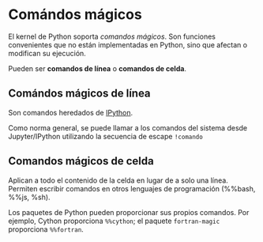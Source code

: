 # Comándos mágicos

El kernel de Python soporta *comandos mágicos*. Son funciones convenientes
que no están implementadas en Python, sino que afectan o modifican su ejecución.

Pueden ser **comandos de línea** o **comandos de celda**.

## Comándos mágicos de línea

Son comandos heredados de [IPython](https://ipython.readthedocs.io/en/stable/interactive/magics.html).

Como norma general, se puede llamar a los comandos del sistema desde Jupyter/IPython utilizando la secuencia de escape `!comando`

## Comandos mágicos de celda

Aplican a todo el contenido de la celda en lugar de a solo una línea.
Permiten escribir comandos en otros lenguajes de programación (%%bash, %%js, %sh). 

Los paquetes de Python pueden proporcionar sus propios comandos. Por
ejemplo, Cython proporciona `%%cython`; el paquete `fortran-magic` proporciona
`%%fortran`.

